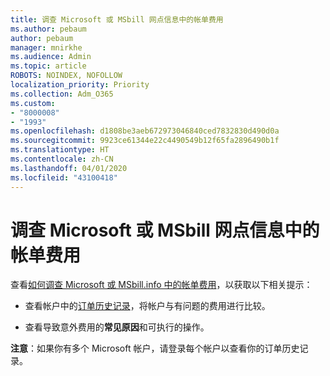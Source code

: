```yaml
---
title: 调查 Microsoft 或 MSbill 网点信息中的帐单费用
ms.author: pebaum
author: pebaum
manager: mnirkhe
ms.audience: Admin
ms.topic: article
ROBOTS: NOINDEX, NOFOLLOW
localization_priority: Priority
ms.collection: Adm_O365
ms.custom:
- "8000008"
- "1993"
ms.openlocfilehash: d1808be3aeb672973046840ced7832830d490d0a
ms.sourcegitcommit: 9923ce61344e22c4490549b12f65fa2896490b1f
ms.translationtype: HT
ms.contentlocale: zh-CN
ms.lasthandoff: 04/01/2020
ms.locfileid: "43100418"
---
```

# <a name="investigate-a-billing-charge-from-microsoft-or-msbill-dot-info"></a>调查 Microsoft 或 MSbill 网点信息中的帐单费用

查看[如何调查 Microsoft 或 MSbill.info 中的帐单费用](https://support.microsoft.com/help/10623/microsoft-account-investigate-billing-charge)，以获取以下相关提示： 

- 查看帐户中的[订单历史记录](https://account.microsoft.com/billing/orders/)，将帐户与有问题的费用进行比较。

- 查看导致意外费用的**常见原因**和可执行的操作。

**注意**：如果你有多个 Microsoft 帐户，请登录每个帐户以查看你的订单历史记录。
